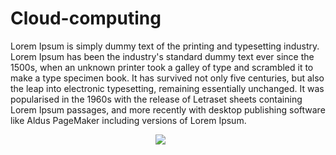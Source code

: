 # Cloud-computing

Lorem Ipsum is simply dummy text of the printing and typesetting industry. Lorem Ipsum has been the industry's standard dummy text ever since the 1500s, when an unknown printer took a galley of type and scrambled it to make a type specimen book. It has survived not only five centuries, but also the leap into electronic typesetting, remaining essentially unchanged. It was popularised in the 1960s with the release of Letraset sheets containing Lorem Ipsum passages, and more recently with desktop publishing software like Aldus PageMaker including versions of Lorem Ipsum.

<div style="display:flex;justify-content:center;max-width:50vw;">
<img src="https://res.cloudinary.com/boolean-spa/image/upload/v1589762871/landing_iol2fm.jpg">
</div>